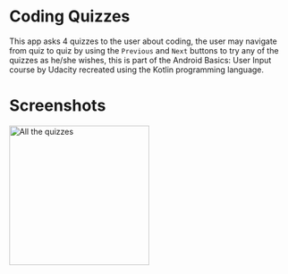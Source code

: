 # Coding Quizzes

This app asks 4 quizzes to the user about coding, the user may navigate from quiz to quiz by using 
the `Previous` and `Next` buttons to try any of the quizzes as he/she wishes, this is part of the 
Android Basics: User Input course by Udacity recreated using the Kotlin programming language.

# Screenshots

<img src="screen/coding_quizzes.gif" alt="All the quizzes" width="250" />